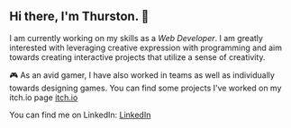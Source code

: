 ## Hi there, I'm Thurston. 👋


I am currently working on my skills as a *Web Developer*. I am greatly interested with leveraging creative expression with programming and aim towards creating interactive projects that utilize a sense of creativity.

🎮 As an avid gamer, I have also worked in teams as well as individually towards designing games. You can find some projects I've worked on my itch.io page [itch.io](https://thurstontran.itch.io)

You can find me on LinkedIn: [LinkedIn](https://www.linkedin.com/in/thurstontran/)
<!--
**thurstontran/thurstontran** is a ✨ _special_ ✨ repository because its `README.md` (this file) appears on your GitHub profile.

Here are some ideas to get you started:

- 🔭 I’m currently working on ...
- 🌱 I’m currently learning ...
- 👯 I’m looking to collaborate on ...
- 🤔 I’m looking for help with ...
- 💬 Ask me about ...
- 📫 How to reach me: ...
- 😄 Pronouns: ...
- ⚡ Fun fact: ...
-->

